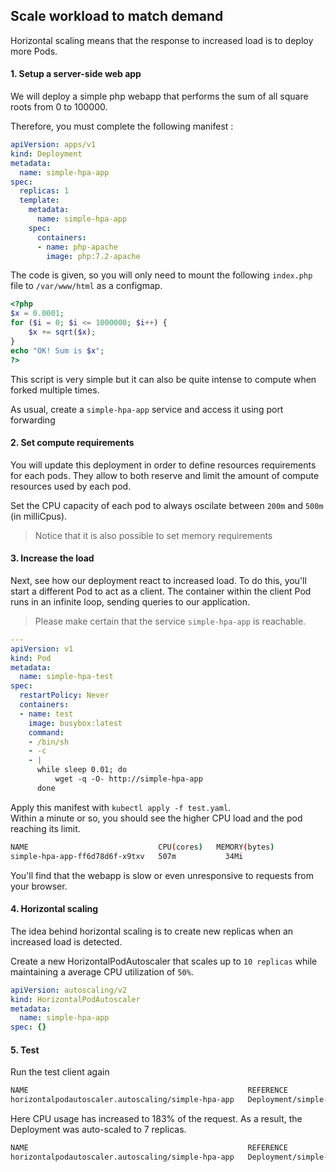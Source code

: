 ## Scale workload to match demand


Horizontal scaling means that the response to increased load is to deploy more Pods.

#### 1. Setup a server-side web app

We will deploy a simple php webapp that performs the sum of all square roots from 0 to 100000.

Therefore, you must complete the following manifest :
```yaml
apiVersion: apps/v1
kind: Deployment
metadata:
  name: simple-hpa-app
spec:
  replicas: 1
  template:
    metadata:
      name: simple-hpa-app
    spec:
      containers:
      - name: php-apache
        image: php:7.2-apache
```


The code is given, so you will only need to mount the following `index.php` file to `/var/www/html` as a configmap.

```php
<?php
$x = 0.0001;
for ($i = 0; $i <= 1000000; $i++) {
	$x += sqrt($x);
}
echo "OK! Sum is $x";
?>
```

This script is very simple but it can also be quite intense to compute when forked multiple times.

As usual, create a `simple-hpa-app` service and access it using port forwarding

#### 2. Set compute requirements

You will update this deployment in order to define resources requirements for each pods. They allow to both reserve and limit the amount of compute resources used by each pod.

Set the CPU capacity of each pod to always oscilate between `200m` and `500m` (in milliCpus).

> Notice that it is also possible to set memory requirements


#### 3. Increase the load 

Next, see how our deployment react to increased load. To do this, you'll start a different Pod to act as a client. The container within the client Pod runs in an infinite loop, sending queries to our application.

> Please make certain that the service `simple-hpa-app` is reachable.

```yaml
---
apiVersion: v1
kind: Pod
metadata:
  name: simple-hpa-test
spec:
  restartPolicy: Never
  containers:
  - name: test
    image: busybox:latest
    command:
    - /bin/sh
    - -c
    - |
      while sleep 0.01; do
          wget -q -O- http://simple-hpa-app
      done
```

Apply this manifest with `kubectl apply -f test.yaml`.  
Within a minute or so, you should see the higher CPU load and the pod reaching its limit.

```bash
NAME                             CPU(cores)   MEMORY(bytes)   
simple-hpa-app-ff6d78d6f-x9txv   507m           34Mi  
```

You'll find that the webapp is slow or even unresponsive to requests from your browser.

#### 4. Horizontal scaling

The idea behind horizontal scaling is to create new replicas when an increased load is detected.

Create a new HorizontalPodAutoscaler that scales up to `10 replicas` while maintaining a average CPU utilization of `50%`.
```yaml
apiVersion: autoscaling/v2
kind: HorizontalPodAutoscaler
metadata:
  name: simple-hpa-app
spec: {}
```

#### 5. Test

Run the test client again 

```bash
NAME                                                 REFERENCE                   TARGETS    MINPODS   MAXPODS   REPLICAS   AGE
horizontalpodautoscaler.autoscaling/simple-hpa-app   Deployment/simple-hpa-app   183%/50%   1         10        1          2m8s
```

Here CPU usage has increased to 183% of the request. As a result, the Deployment was auto-scaled to 7 replicas.

```bash
NAME                                                 REFERENCE                   TARGETS   MINPODS   MAXPODS   REPLICAS   AGE
horizontalpodautoscaler.autoscaling/simple-hpa-app   Deployment/simple-hpa-app   46%/50%   1         10        7          3m
```
